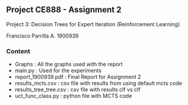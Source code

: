 ## Project CE888 - Assignment 2
Project 3: Decision Trees for Expert Iteration (Reinforcement Learning)

Francisco Parrilla A. 1900939

### Content
- Graphs : All the graphs used with the report
- main.py : Used for the experiments
- report_1900939.pdf : Final Report for Assignment 2
- results_mcts.csv : csv file with results from using default mcts code
- results_tree_tree.csv : csv file with results clf vs clf
- uct_func_class.py : python file with MCTS code
 
